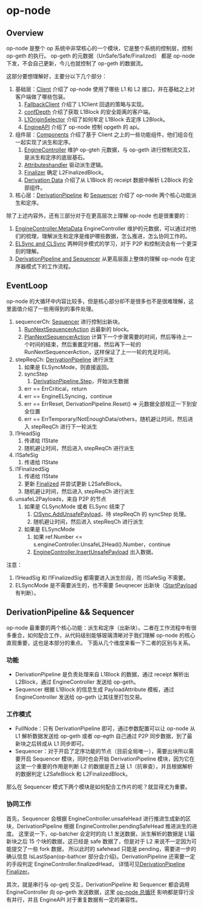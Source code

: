 # op-node

## Overview 

op-node 是整个 op 系统中非常核心的一个模块，它是整个系统的控制层，控制 op-geth 的执行。
op-geth 的元数据（UnSafe/Safe/Finalized） 都是 op-node 下发，不会自己更新，今儿也就控制了 op-geth 的数据流。

这部分要想理解好，主要分以下几个部分：
1. 基础层：[Client](./1_op_node_clients.md) 介绍了 op-node 使用了哪些 L1 和 L2 接口，并在基础之上对客户端做了哪些包装。
   1. [FallbackClient](./1_op_node_clients.md#fallbackclient) 介绍了 L1Client 回退的策略与实现。
   2. [confDepth](./1_op_node_clients.md#confdepth) 介绍了获取 L1Block 的安全距离的客户端。
   3. [L1OriginSelector](./1_op_node_clients.md#l1originselector) 介绍了如何牟定 L1Block 去定序 L2Block。
   4. [EngineAPI](./3_op_node_engine_api.md) 介绍了 op-node 控制 opgeth 的 api。
2. 组件层：[Components](./2_op_node_components.md) 介绍了基于 Client 之上的一些功能组件，他们组合在一起实现了派生和定序。
   1. [EngineController](./2_op_node_components.md#enginecontroller)  维护 op-gteh 元数据，与 op-geth 进行控制流交互，是派生和定序的底层基石。
   2. [Attributeshandler](./2_op_node_components.md#attributeshandler) 驱动派生逻辑。
   3. [Finalizer](./2_op_node_components.md#finalizer) 确定 L2FinalizedBlock。
   4. [Derivation Data](./4_op_node_derivation_data.md) 介绍了从 L1Block 的 receipt 数据中解析 L2Block 的全部组件。
3. 核心层：[DerivationPipeline](./5_op_node_derivation_pipeline.md) 和 [Sequencer](./6_op_node_sequencer.md) 介绍了 op-node 两个核心功能派生和定序。

除了上述内容外，还有三部分对于在更高层次上理解 op-node 也是很重要的：
1. [EngineController.MetaData](./2_op_node_components.md#metadata) EngineController 维护的元数据，可以通过对他们的梳理，理解派生和定序是维护哪些数据，怎么推进，怎么协同工作的。
2. [ELSync and CLSync](./2_op_node_components.md#elsyncmode-and-clsyncmode) 两种同步模式的学习，对于 P2P 和控制流会有一个更深刻的理解。
3. [DerivationPipeline and Sequencer](#协同工作) 从更高层面上整体的理解 op-node 在定序器模式下的工作流程。

## EventLoop

op-node 的大循环中内容比较多，但是核心部分却不是很多也不是很难理解，这里面值介绍了一些用得到的事件处理。

1. sequencerCh: [Sequencer](./6_op_node_sequencer.md) 进行控制出新块。
   1. [RunNextSequencerAction](./6_op_node_sequencer.md#runnextsequenceraction) 出最新的 block。
   2. [PlanNextSequencerAction](./6_op_node_sequencer.md#plannextsequenceraction) 计算下一个步骤需要的时间，然后等待上一个时间的结束，然后重置定时器，然后再下一轮的 RunNextSequencerAction，这样保证了上一一轮的充足时间。
2. stepReqCh: [DerivationPipeline](./5_op_node_derivation_pipeline.md) 进行派生
   1. 如果是 ELSyncMode，则直接返回。
   2. syncStep 
      1. [DerivationPipeline.Step](./5_op_node_derivation_pipeline.md#enginequeuestep)，开始派生数据
   3. err == ErrCritical，return
   4. err == EngineELSyncing，continue
   5. err == ErrReset, DerivationPipeline.Reset() => 元数据全部规正一下到安全位置
   6. err == ErrTemporary/NotEnoughData/others，随机避让时间，然后进入 stepReqCh 进行下一轮派生
3. l1HeadSig
   1. 传递给 l1State
   2. 随机避让时间，然后进入 stepReqCh 进行派生
4. l1SafeSig
   1. 传递给 l1State
5. l1FinalizedSig
   1. 传递给 l1State
   2. 更新 [Finalized](./2_op_node_components.md#finalize) 并尝试更新 L2SafeBlock。
   3. 随机避让时间，然后进入 stepReqCh 进行派生
6. unsafeL2Payloads，来自 P2P 的节点
   1. 如果是 CLSyncMode 或者 ELSync 结束了
      1. [ClSync.AddUnsafePayload](./2_op_node_components.md#clsync)，待 stepReqCh 的 syncStep 处理。
      2. 随机避让时间，然后进入 stepReqCh 进行派生
   2. 如果是 ELSyncMode
      1. 如果 ref.Number <= s.engineController.UnsafeL2Head().Number，continue
      2. [EngineController.InsertUnsafePayload](./2_op_node_components.md#insertunsafepayload) 出入数据。

注意：
1. l1HeadSig 和 l1FinalizedSig 都需要进入派生阶段，而 l1SafeSig 不需要。
2. ELSyncMode 是不需要派生的，也不需要 Seuqnecer 出新块（[StartPayload](./2_op_node_components.md#startpayload) 有判断）。

## DerivationPipeline && Sequencer

op-node 最重要的两个核心功能：派生和定序（出新块）。二者在工作流程中有很多重合，如何配合工作，从代码级别能够玻璃清晰对于我们理解 op-node 的核心直观重要，这也是本部分的重点。
下面从几个维度来看一下二者的区别与关系。

### 功能
* DerivationPipeline 是负责处理来自 L1Block 的数据，通过 receipt 解析出 L2Block，通过 EngineController 发送给 op-geth。
* Sequencer 根据 L1Block 的信息生成 PayloadAttribute 模板，通过 EngineController 发送给 op-geth 让其往里打包交易。

### 工作模式
* FullNode：只有 DerivationPipeline 即可，通过参数配置可以让 op-node 从 L1 解析数据发送给 op-geth 或者 op-egth 自己通过 P2P 同步数据，到了最新块之后转成从 L1 同步即可。
* Sequencer：对于开启了定序功能的节点（目前全局唯一），需要出块所以需要开启 Sequencer 模块，同时也会开始 DerivationPipeline 模块，因为它在这里一个重要的作用是判断 L2 的数据是否上链 L1（抗审查），并且根据解析的数据判定 L2SafeBlock 和 L2FinalizedBlock。

那么在 Sequencer 模式下两个模块是如何配合工作片的呢？就显得尤为重要。

### 协同工作

首先，Sequencer 会根据 EngineController.unsafeHead 进行推进生成新的区块，DerivationPipeline 根据 EngineController.pendingSafeHead 推进派生的进度。
这里说一下，op-batcher 会定时的向 L1 发送数据，派生解析的数据是 L1最新块之后 15 个块的数据，这已经是 safe 数据了，但是对于 L2 来说不一定因为可能提交了一些 fork 数据，
所以此时的 safehead 只能是 pending，需要进一步的确认信息 IsLastSpan(op-bathcer 部分会介绍)。DerivationPipeline 还需要一定的手段判定 EngineController.finalizedHead，
详情可见[DerivationPipeline Finalizer](./5_op_node_derivation_pipeline.md#summary)。

其次，就是串行与 op-getj 交互，DerivationPipeline 和 Sequencer 都会调用 EngineController 向 op-geth 发送数据，这里 [op-node 总循环](#eventloop) 影响都是穿行没有并行，并且 EngineAPI 对于重复数据有一定的兼容性。

